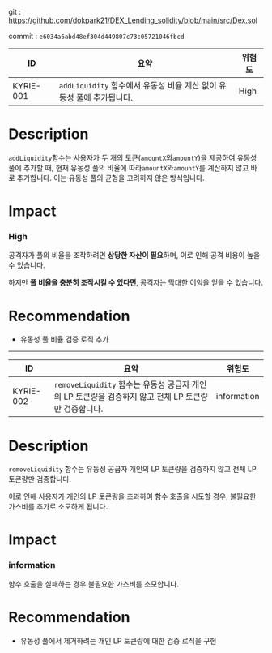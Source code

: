 git : https://github.com/dokpark21/DEX_Lending_solidity/blob/main/src/Dex.sol

commit : `e6034a6abd48ef304d449807c73c05721046fbcd`

| **ID** | **요약** | **위험도** |
| --- | --- | --- |
| KYRIE-001 | `addLiquidity` 함수에서 유동성 비율 계산 없이 유동성 풀에 추가됩니다. | High |

# Description

`addLiquidity`함수는 사용자가 두 개의 토큰(`amountX`와`amountY`)을 제공하여 유동성 풀에 추가할 때, 현재 유동성 풀의 비율에 따라`amountX`와`amountY`를 계산하지 않고 바로 추가합니다. 이는 유동성 풀의 균형을 고려하지 않은 방식입니다.

# Impact

### High

공격자가 풀의 비율을 조작하려면 **상당한 자산이 필요**하며, 이로 인해 공격 비용이 높을 수 있습니다.

하지만 **풀 비율을 충분히 조작시킬 수 있다면**, 공격자는 막대한 이익을 얻을 수 있습니다.

# Recommendation

- 유동성 풀 비율 검증 로직 추가

---

| **ID** | **요약** | **위험도** |
| --- | --- | --- |
| KYRIE-002 | `removeLiquidity` 함수는 유동성 공급자 개인의 LP 토큰량을 검증하지 않고 전체 LP 토큰량만 검증합니다. | information |

# Description

`removeLiquidity` 함수는 유동성 공급자 개인의 LP 토큰량을 검증하지 않고 전체 LP 토큰량만 검증합니다. 

이로 인해 사용자가 개인의 LP 토큰량을 초과하여 함수 호출을 시도할 경우, 불필요한 가스비를 추가로 소모하게 됩니다.

# Impact

### information

함수 호출을 실패하는 경우 불필요한 가스비를 소모합니다.

# Recommendation

- 유동성 풀에서 제거하려는 개인 LP 토큰량에 대한 검증 로직을 구현